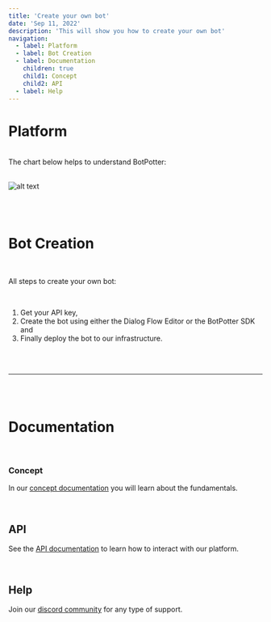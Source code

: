 ```yaml
---
title: 'Create your own bot'
date: 'Sep 11, 2022'
description: 'This will show you how to create your own bot'
navigation:
  - label: Platform
  - label: Bot Creation
  - label: Documentation
    children: true
    child1: Concept
    child2: API
  - label: Help
---
```


#  Platform
<br/>
The chart below helps to understand BotPotter:
 <br/><br/>

![alt text](https://https://github.com/BotPotter/website/docs/images/platform.png)

 <br/><br/>
 
# Bot Creation

<br/>

All steps to create your own bot:

<br/>

  1. Get your API key,
  2. Create the bot using either the Dialog Flow Editor or the BotPotter SDK and
  3. Finally deploy the bot to our infrastructure.

 <br/><br/>
<hr/>
 <br/><br/>

# Documentation

<br/>

### Concept

In our [concept documentation](https://link-url-here.org) you will learn about the fundamentals.

<br/>

## API

See the [API documentation](https://link-url-here.org) to learn how to interact with our platform.

<br/>

## Help

Join our [discord community](https://link-url-here.org) for any type of support.